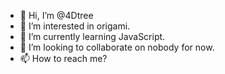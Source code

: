 - 👋 Hi, I’m @4Dtree
- 👀 I’m interested in origami.
- 🌱 I’m currently learning JavaScript.
- 💞️ I’m looking to collaborate on nobody for now.
- 📫 How to reach me?

<!---
4Dtree/4Dtree is a ✨ special ✨ repository because its `README.md` (this file) appears on your GitHub profile.
You can click the Preview link to take a look at your changes.
--->

